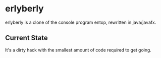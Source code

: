 
# erlyberly

erlyberly is a clone of the console program entop, rewritten in java/javafx.

## Current State

It's a dirty hack with the smallest amount of code required to get going.